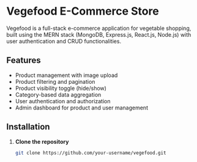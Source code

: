 # Vegefood E-Commerce Store

Vegefood is a full-stack e-commerce application for vegetable shopping, built using the MERN stack (MongoDB, Express.js, React.js, Node.js) with user authentication and CRUD functionalities.

## Features

- Product management with image upload
- Product filtering and pagination
- Product visibility toggle (hide/show)
- Category-based data aggregation
- User authentication and authorization
- Admin dashboard for product and user management

## Installation

1. **Clone the repository**

   ```bash
   git clone https://github.com/your-username/vegefood.git
